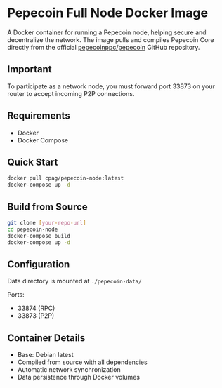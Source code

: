 
# Pepecoin Full Node Docker Image

A Docker container for running a Pepecoin node, helping secure and decentralize the network. The image pulls and compiles Pepecoin Core directly from the official [pepecoinppc/pepecoin](https://github.com/pepecoinppc/pepecoin) GitHub repository.

## Important
To participate as a network node, you must forward port 33873 on your router to accept incoming P2P connections.

## Requirements
- Docker
- Docker Compose

## Quick Start
```bash
docker pull cpag/pepecoin-node:latest
docker-compose up -d
```

## Build from Source
```bash
git clone [your-repo-url]
cd pepecoin-node
docker-compose build
docker-compose up -d
```

## Configuration
Data directory is mounted at `./pepecoin-data/`

Ports:
- 33874 (RPC)
- 33873 (P2P)

## Container Details
- Base: Debian latest
- Compiled from source with all dependencies
- Automatic network synchronization
- Data persistence through Docker volumes